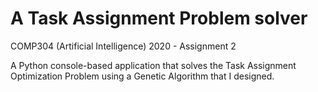 # A Task Assignment Problem solver

COMP304 (Artificial Intelligence) 2020 - Assignment 2

A Python console-based application that solves the Task Assignment Optimization Problem using a Genetic Algorithm that I designed.
